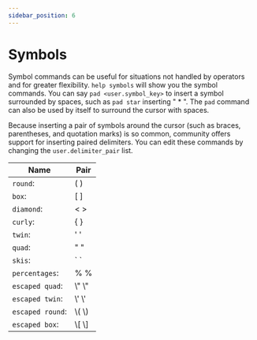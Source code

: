 ```yaml
---
sidebar_position: 6
---
```


# Symbols

Symbol commands can be useful for situations not handled by operators and for greater flexibility. `help symbols` will show you the symbol commands. You can say `pad <user.symbol_key>` to insert a symbol surrounded by spaces, such as `pad star` inserting " \* ". The `pad` command can also be used by itself to surround the cursor with spaces.

Because inserting a pair of symbols around the cursor (such as braces, parentheses, and quotation marks) is so common, community offers support for inserting paired delimiters. You can edit these commands by changing the `user.delimiter_pair` list.

| Name             | Pair    |
| ---------------- | ------- |
| `round`:         | ( )     |
| `box`:           | [ ]     |
| `diamond`:       | < >     |
| `curly`:         | \{ \}   |
| `twin`:          | ' '     |
| `quad`:          | " "     |
| `skis`:          | \` \`   |
| `percentages`:   | % %     |
| `escaped quad`:  | \\" \\" |
| `escaped twin`:  | \\' \\' |
| `escaped round`: | \\( \\) |
| `escaped box`:   | \\[ \\] |
